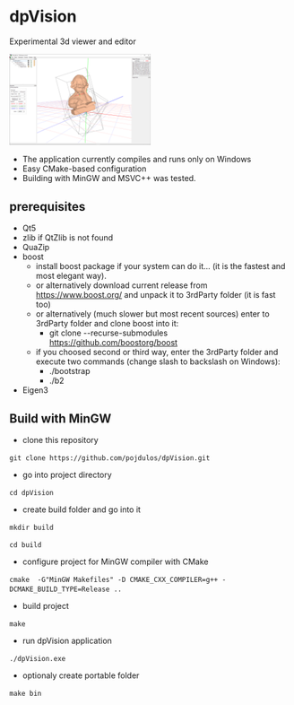 # dpVision
Experimental 3d viewer and editor

<img src="./docs/abel01.png" alt="screenshot" width="50%"/>

* The application currently compiles and runs only on Windows
* Easy CMake-based configuration
* Building with MinGW and MSVC++ was tested.

## prerequisites

* Qt5
* zlib if QtZlib is not found
* QuaZip
* boost
  * install boost package if your system can do it... (it is the fastest and most elegant way).
  * or alternatively download current release from <https://www.boost.org/> and unpack it to 3rdParty folder (it is fast too)
  * or alternatively (much slower but most recent sources) enter to 3rdParty folder and clone boost into it:
    * git clone --recurse-submodules <https://github.com/boostorg/boost>
  * if you choosed second or third way, enter the 3rdParty folder and execute two commands (change slash to backslash on Windows):
    * ./bootstrap
    * ./b2
* Eigen3

## Build with MinGW

* clone this repository

``git clone https://github.com/pojdulos/dpVision.git``

* go into project directory

``cd dpVision``

* create build folder and go into it

``mkdir build``

``cd build``

* configure project for MinGW compiler with CMake

``cmake  -G"MinGW Makefiles" -D CMAKE_CXX_COMPILER=g++ -DCMAKE_BUILD_TYPE=Release ..``

* build project

``make``

* run dpVision application

``./dpVision.exe``

* optionaly create portable folder

``make bin``



